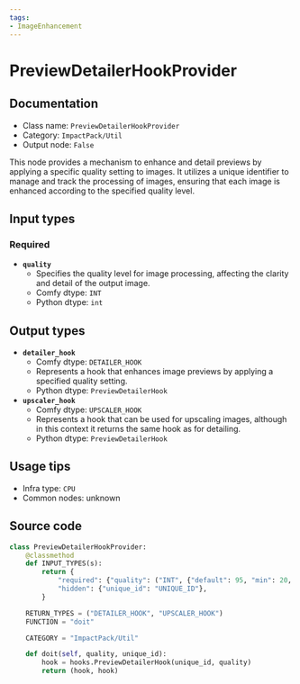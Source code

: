 ```yaml
---
tags:
- ImageEnhancement
---
```


# PreviewDetailerHookProvider
## Documentation
- Class name: `PreviewDetailerHookProvider`
- Category: `ImpactPack/Util`
- Output node: `False`

This node provides a mechanism to enhance and detail previews by applying a specific quality setting to images. It utilizes a unique identifier to manage and track the processing of images, ensuring that each image is enhanced according to the specified quality level.
## Input types
### Required
- **`quality`**
    - Specifies the quality level for image processing, affecting the clarity and detail of the output image.
    - Comfy dtype: `INT`
    - Python dtype: `int`
## Output types
- **`detailer_hook`**
    - Comfy dtype: `DETAILER_HOOK`
    - Represents a hook that enhances image previews by applying a specified quality setting.
    - Python dtype: `PreviewDetailerHook`
- **`upscaler_hook`**
    - Comfy dtype: `UPSCALER_HOOK`
    - Represents a hook that can be used for upscaling images, although in this context it returns the same hook as for detailing.
    - Python dtype: `PreviewDetailerHook`
## Usage tips
- Infra type: `CPU`
- Common nodes: unknown


## Source code
```python
class PreviewDetailerHookProvider:
    @classmethod
    def INPUT_TYPES(s):
        return {
            "required": {"quality": ("INT", {"default": 95, "min": 20, "max": 100})},
            "hidden": {"unique_id": "UNIQUE_ID"},
        }

    RETURN_TYPES = ("DETAILER_HOOK", "UPSCALER_HOOK")
    FUNCTION = "doit"

    CATEGORY = "ImpactPack/Util"

    def doit(self, quality, unique_id):
        hook = hooks.PreviewDetailerHook(unique_id, quality)
        return (hook, hook)

```
